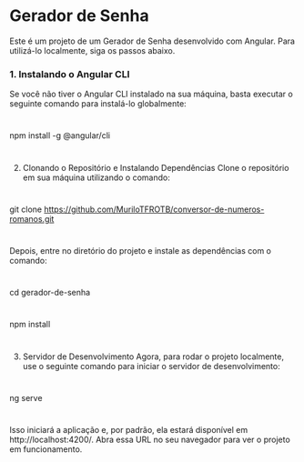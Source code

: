 # Gerador de Senha

Este é um projeto de um Gerador de Senha desenvolvido com Angular. Para utilizá-lo localmente, siga os passos abaixo.

### 1. Instalando o Angular CLI

Se você não tiver o Angular CLI instalado na sua máquina, basta executar o seguinte comando para instalá-lo globalmente:

#
npm install -g @angular/cli
#
2. Clonando o Repositório e Instalando Dependências
Clone o repositório em sua máquina utilizando o comando:

#
git clone https://github.com/MuriloTFROTB/conversor-de-numeros-romanos.git

#
Depois, entre no diretório do projeto e instale as dependências com o comando:

#
cd gerador-de-senha
#
npm install

#
3. Servidor de Desenvolvimento
Agora, para rodar o projeto localmente, use o seguinte comando para iniciar o servidor de desenvolvimento:

#
ng serve
#
Isso iniciará a aplicação e, por padrão, ela estará disponível em http://localhost:4200/. Abra essa URL no seu navegador para ver o projeto em funcionamento.
